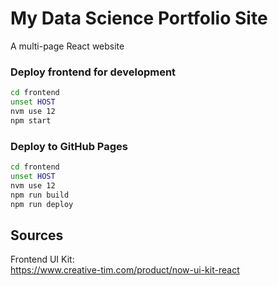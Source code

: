 # My Data Science Portfolio Site
A multi-page React website

### Deploy frontend for development
```bash
cd frontend
unset HOST
nvm use 12
npm start
````

### Deploy to GitHub Pages
```bash
cd frontend
unset HOST
nvm use 12
npm run build
npm run deploy
```

## Sources

Frontend UI Kit:  
https://www.creative-tim.com/product/now-ui-kit-react  
